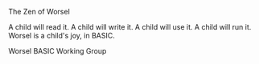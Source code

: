 The Zen of Worsel

A child will read it.
A child will write it.
A child will use it.
A child will run it.
Worsel is a child's joy, in BASIC.

Worsel BASIC Working Group

